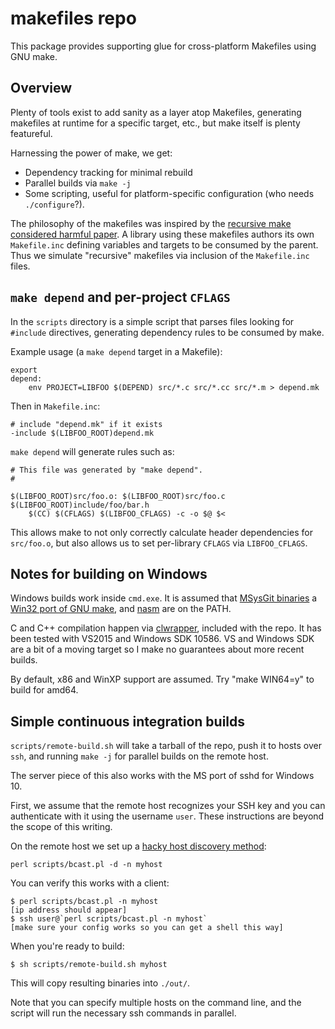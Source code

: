 # makefiles repo

This package provides supporting glue for cross-platform Makefiles using
GNU make.

## Overview

Plenty of tools exist to add sanity as a layer atop Makefiles, generating
makefiles at runtime for a specific target, etc., but make itself is plenty
featureful.

Harnessing the power of make, we get:

* Dependency tracking for minimal rebuild
* Parallel builds via `make -j`
* Some scripting, useful for platform-specific configuration (who needs `./configure`?).

The philosophy of the makefiles was inspired by the [recursive make considered
harmful paper][1].  A library using these makefiles authors its own
`Makefile.inc` defining variables and targets to be consumed by the parent.
Thus we simulate "recursive" makefiles via inclusion of the `Makefile.inc`
files.

## `make depend` and per-project `CFLAGS`

In the `scripts` directory is a simple script that parses files looking for
`#include` directives, generating dependency rules to be consumed by make.

Example usage (a `make depend` target in a Makefile):

    export
    depend:
    	env PROJECT=LIBFOO $(DEPEND) src/*.c src/*.cc src/*.m > depend.mk

Then in `Makefile.inc`:

    # include "depend.mk" if it exists
    -include $(LIBFOO_ROOT)depend.mk

`make depend` will generate rules such as:

    # This file was generated by "make depend".
    #

    $(LIBFOO_ROOT)src/foo.o: $(LIBFOO_ROOT)src/foo.c $(LIBFOO_ROOT)include/foo/bar.h
    	$(CC) $(CFLAGS) $(LIBFOO_CFLAGS) -c -o $@ $<

This allows make to not only correctly calculate header dependencies for
`src/foo.o`, but also allows us to set per-library `CFLAGS` via `LIBFOO_CFLAGS`.

## Notes for building on Windows

Windows builds work inside `cmd.exe`.  It is assumed that [MSysGit binaries][2]
a [Win32 port of GNU make][3], and [nasm][4] are on the PATH.

C and C++ compilation happen via [clwrapper][5], included with the repo.  It
has been tested with VS2015 and Windows SDK 10586.  VS and Windows SDK are a
bit of a moving target so I make no guarantees about more recent builds.

By default, x86 and WinXP support are assumed.  Try "make WIN64=y" to build
for amd64.

## Simple continuous integration builds

`scripts/remote-build.sh` will take a tarball of the repo, push it to hosts
over `ssh`, and running `make -j` for parallel builds on the remote host.

The server piece of this also works with the MS port of sshd for Windows 10.

First, we assume that the remote host recognizes your SSH key and you can
authenticate with it using the username `user`.  These instructions are beyond
the scope of this writing.

On the remote host we set up a [hacky host discovery method][6]:

    perl scripts/bcast.pl -d -n myhost

You can verify this works with a client:

    $ perl scripts/bcast.pl -n myhost
    [ip address should appear]
    $ ssh user@`perl scripts/bcast.pl -n myhost`
    [make sure your config works so you can get a shell this way]

When you're ready to build:

    $ sh scripts/remote-build.sh myhost

This will copy resulting binaries into `./out/`.

Note that you can specify multiple hosts on the command line, and the script
will run the necessary ssh commands in parallel. 

[1]: https://aegis.sourceforge.net/auug97.pdf
[2]: https://gitforwindows.org/
[3]: http://gnuwin32.sourceforge.net/packages/make.htm
[4]: https://www.nasm.us/
[5]: https://github.com/asveikau/clwrapper
[6]: https://github.com/asveikau/bcast
